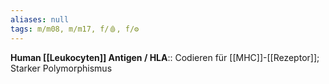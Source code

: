 ```yaml
---
aliases: null
tags: m/m08, m/m17, f/🩸, f/⚙️
---
```

**Human [[Leukocyten]] Antigen / HLA**:: Codieren für [[MHC]]-[[Rezeptor]]; Starker Polymorphismus
